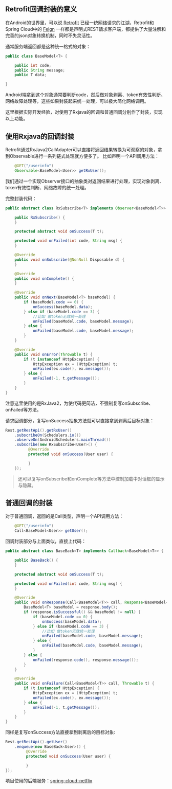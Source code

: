 
## Retrofit回调封装的意义

在Android的世界里，可以说 [Retrofit](https://github.com/square/retrofit) 已经一统网络请求的江湖，Retrofit和Spring Cloud中的 [Feign](https://github.com/OpenFeign/feign) 一样都是声明式REST请求客户端，都提供了大量注解和完善的json对象转换机制，同时不失灵活性。

通常服务端返回都是这种统一格式的对象：
```java
public class BaseModel<T> {

    public int code;
    public String message;
    public T data;

}
```

Android端拿到这个对象通常要判断code，然后做对象剥离、token有效性判断、网络故障处理等，这些如果封装起来统一处理，可以极大简化网络调用。

这里根据实际开发经验，对使用了Rxjava的回调和普通回调分别作了封装，实现以上功能。

## 使用Rxjava的回调封装

Retrofit通过RxJava2CallAdapter可以直接将返回结果转换为可观察的对象，拿到Observable进行一系列链式处理就方便多了。
比如声明一个API调用方法：
```java
    @GET("/userinfo")
    Observable<BaseModel<User>> getRxUser();
```

我们通过一个实现Observer接口的抽象类对返回结果进行处理，实现对象剥离、token有效性判断、网络故障的统一处理。

完整封装代码：
```java
public abstract class RxSubscribe<T> implements Observer<BaseModel<T>> {

    public RxSubscribe() {
    }

    protected abstract void onSuccess(T t);

    protected void onFailed(int code, String msg) {
    }

    @Override
    public void onSubscribe(@NonNull Disposable d) {
    }

    @Override
    public void onComplete() {
    }

    @Override
    public void onNext(BaseModel<T> baseModel) {
        if (baseModel.code == 0) {
            onSuccess(baseModel.data);
        } else if (baseModel.code == 3) {
            //比如 做token无效统一处理
            onFailed(baseModel.code, baseModel.message);
        } else {
            onFailed(baseModel.code, baseModel.message);
        }
    }

    @Override
    public void onError(Throwable t) {
        if (t instanceof HttpException) {
            HttpException ex = (HttpException) t;
            onFailed(ex.code(), ex.message());
        } else {
            onFailed(-1, t.getMessage());
        }
    }
}
```
注意这里使用的是RxJava2，为使代码更简洁，不强制复写onSubscribe、onFailed等方法。

请求回调部分，复写onSuccess抽象方法就可以直接拿到剥离后目标对象：

```java
Rest.getRestApi().getRxUser()
    .subscribeOn(Schedulers.io())
    .observeOn(AndroidSchedulers.mainThread())
    .subscribe(new RxSubscribe<User>() {
          @Override
          protected void onSuccess(User user) {

          }
    });
```

> 还可以复写onSubscribe和onComplete等方法中控制加载中对话框的显示与隐藏。

## 普通回调的封装

对于普通回调，返回的是Call类型，声明一个API调用方法：
```java
    @GET("/userinfo")
    Call<BaseModel<User>> getUser();
```
回调封装部分与上面类似，直接上代码：

```java
public abstract class BaseBack<T> implements Callback<BaseModel<T>> {

    public BaseBack() {
    }

    protected abstract void onSuccess(T t);

    protected void onFailed(int code, String msg) {
    }

    @Override
    public void onResponse(Call<BaseModel<T>> call, Response<BaseModel<T>> response) {
        BaseModel<T> baseModel = response.body();
        if (response.isSuccessful() && baseModel != null) {
            if (baseModel.code == 0) {
                onSuccess(baseModel.data);
            } else if (baseModel.code == 3) {
                //比如 做token无效统一处理
                onFailed(baseModel.code, baseModel.message);
            } else {
                onFailed(baseModel.code, baseModel.message);
            }
        } else {
            onFailed(response.code(), response.message());
        }
    }

    @Override
    public void onFailure(Call<BaseModel<T>> call, Throwable t) {
        if (t instanceof HttpException) {
            HttpException ex = (HttpException) t;
            onFailed(ex.code(), ex.message());
        } else {
            onFailed(-1, t.getMessage());
        }
    }
}
```
同样是复写onSuccess方法直接拿到剥离后的目标对象:

```java
Rest.getRestApi().getUser()
    .enqueue(new BaseBack<User>() {
         @Override
         protected void onSuccess(User user) {

         }
});
```

项目使用的后端服务：[spring-cloud-netflix](https://github.com/yunTerry/spring-cloud-netflix)